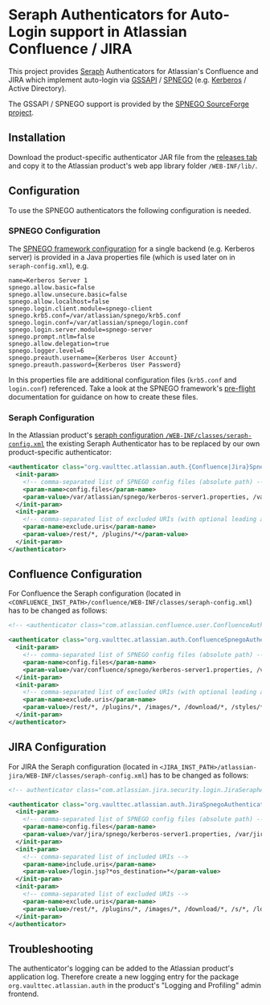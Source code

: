 # Seraph Authenticators for Auto-Login support in Atlassian Confluence / JIRA

This project provides [Seraph](https://docs.atlassian.com/atlassian-seraph/) Authenticators for Atlassian's Confluence and JIRA which implement auto-login via [GSSAPI](http://en.wikipedia.org/wiki/GSSAPI) / [SPNEGO](http://en.wikipedia.org/wiki/SPNEGO) (e.g. [Kerberos](http://en.wikipedia.org/wiki/Kerberos_%28protocol%29#Microsoft_Windows) / Active Directory).  

The GSSAPI / SPNEGO support is provided by the [SPNEGO SourceForge project](http://spnego.sourceforge.net/).  

## Installation

Download the product-specific authenticator JAR file from the [releases tab](https://github.com/vaulttec/atlassian-auth-spnego/releases) and copy it to the Atlassian product's web app library folder `/WEB-INF/lib/`.


## Configuration

To use the SPNEGO authenticators the following configuration is needed.


### SPNEGO Configuration

The [SPNEGO framework configuration](http://spnego.sourceforge.net/reference_docs.html) for a single backend (e.g. Kerberos server) is provided in a Java properties file (which is used later on in `seraph-config.xml`), e.g.

```
name=Kerberos Server 1
spnego.allow.basic=false
spnego.allow.unsecure.basic=false
spnego.allow.localhost=false
spnego.login.client.module=spnego-client
spnego.krb5.conf=/var/atlassian/spnego/krb5.conf
spnego.login.conf=/var/atlassian/spnego/login.conf
spnego.login.server.module=spnego-server
spnego.prompt.ntlm=false
spnego.allow.delegation=true
spnego.logger.level=6
spnego.preauth.username={Kerberos User Account}
spnego.preauth.password={Kerberos User Password}
```

In this properties file are additional configuration files (`krb5.conf` and `login.conf`) referenced. Take a look at the SPNEGO framework's [pre-flight](http://spnego.sourceforge.net/pre_flight.html) documentation for guidance on how to create these files. 


### Seraph Configuration

In the Atlassian product's [seraph configuration `/WEB-INF/classes/seraph-config.xml`](https://docs.atlassian.com/atlassian-seraph/latest/configuration.html) the existing Seraph Authenticator has to be replaced by our own product-specific authenticator:

```xml
<authenticator class="org.vaulttec.atlassian.auth.{Confluence|Jira}SpnegoAuthenticator">
  <init-param>
    <!-- comma-separated list of SPNEGO config files (absolute path) -->
    <param-name>config.files</param-name>
    <param-value>/var/atlassian/spnego/kerberos-server1.properties, /var/atlassian/spnego/kerberos-server2.properties</param-value>
  </init-param>
  <init-param>
    <!-- comma-separated list of excluded URIs (with optional leading and/or trailing '*' as wildcard) -->
    <param-name>exclude.uris</param-name>
    <param-value>/rest/*, /plugins/*</param-value>
  </init-param>
</authenticator>
```


## Confluence Configuration

For Confluence the Seraph configuration (located in `<CONFLUENCE_INST_PATH>/confluence/WEB-INF/classes/seraph-config.xml`) has to be changed as follows:

```xml
<!-- <authenticator class="com.atlassian.confluence.user.ConfluenceAuthenticator"/> -->

<authenticator class="org.vaulttec.atlassian.auth.ConfluenceSpnegoAuthenticator">
  <init-param>
    <!-- comma-separated list of SPNEGO config files (absolute path) -->
    <param-name>config.files</param-name>
    <param-value>/var/confluence/spnego/kerberos-server1.properties, /var/confluence/spnego/kerberos-server2.properties</param-value>
  </init-param>
  <init-param>
    <!-- comma-separated list of excluded URIs (with optional leading and/or trailing '*' as wildcard) -->
    <param-name>exclude.uris</param-name>
    <param-value>/rest/*, /plugins/*, /images/*, /download/*, /styles/*, /s/*, /login.action, /logout.action</param-value>
  </init-param>
</authenticator>
```

## JIRA Configuration

For JIRA the Seraph configuration (located in `<JIRA_INST_PATH>/atlassian-jira/WEB-INF/classes/seraph-config.xml`) has to be changed as follows:

```xml
<!-- authenticator class="com.atlassian.jira.security.login.JiraSeraphAuthenticator"/-->

<authenticator class="org.vaulttec.atlassian.auth.JiraSpnegoAuthenticator">
  <init-param>
    <!-- comma-separated list of SPNEGO config files (absolute path) -->
    <param-name>config.files</param-name>
    <param-value>/var/jira/spnego/kerberos-server1.properties, /var/jira/spnego/kerberos-server2.properties</param-value>
  </init-param>
  <init-param>
    <!-- comma-separated list of included URIs -->
    <param-name>include.uris</param-name>
    <param-value>/login.jsp?*os_destination=*</param-value>
  </init-param>
  <init-param>
    <!-- comma-separated list of excluded URIs -->
    <param-name>exclude.uris</param-name>
    <param-value>/rest/*, /plugins/*, /images/*, /download/*, /s/*, /login.jsp, /logout, /secure/Logout*, /alreadyloggedout.jsp</param-value>
  </init-param>
</authenticator>
```

## Troubleshooting

The authenticator's logging can be added to the Atlassian product's application log. Therefore create a new logging entry for the package `org.vaulttec.atlassian.auth` in the product's "Logging and Profiling" admin frontend.
